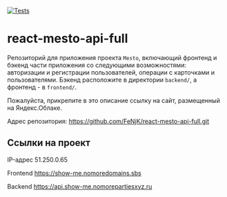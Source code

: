 [![Tests](https://github.com/FeNjK/react-mesto-api-full-gha/actions/workflows/tests.yml/badge.svg)](https://github.com/FeNjK/react-mesto-api-full-gha/actions/workflows/tests.yml)

# react-mesto-api-full
Репозиторий для приложения проекта `Mesto`, включающий фронтенд и бэкенд части приложения со следующими возможностями: авторизации и регистрации пользователей, операции с карточками и пользователями. Бэкенд расположите в директории `backend/`, а фронтенд - в `frontend/`. 
  
Пожалуйста, прикрепите в это описание ссылку на сайт, размещенный на Яндекс.Облаке.

Адрес репозитория: https://github.com/FeNjK/react-mesto-api-full.git

## Ссылки на проект

IP-адрес 51.250.0.65

Frontend https://show-me.nomoredomains.sbs

Backend https://api.show-me.nomorepartiesxyz.ru
